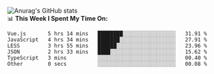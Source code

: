 
![Anurag's GitHub stats](https://github-readme-stats.vercel.app/api?username=supergczh&show_icons=true&theme=radical)
<br />
📊 **This Week I Spent My Time On:**

<!--START_SECTION:waka-->

```text
Vue.js       5 hrs 14 mins   ████████░░░░░░░░░░░░░░░░░   31.91 %
JavaScript   4 hrs 34 mins   ███████░░░░░░░░░░░░░░░░░░   27.91 %
LESS         3 hrs 55 mins   ██████░░░░░░░░░░░░░░░░░░░   23.96 %
JSON         2 hrs 33 mins   ████░░░░░░░░░░░░░░░░░░░░░   15.62 %
TypeScript   3 mins          ░░░░░░░░░░░░░░░░░░░░░░░░░   00.40 %
Other        0 secs          ░░░░░░░░░░░░░░░░░░░░░░░░░   00.08 %
```

<!--END_SECTION:waka-->
